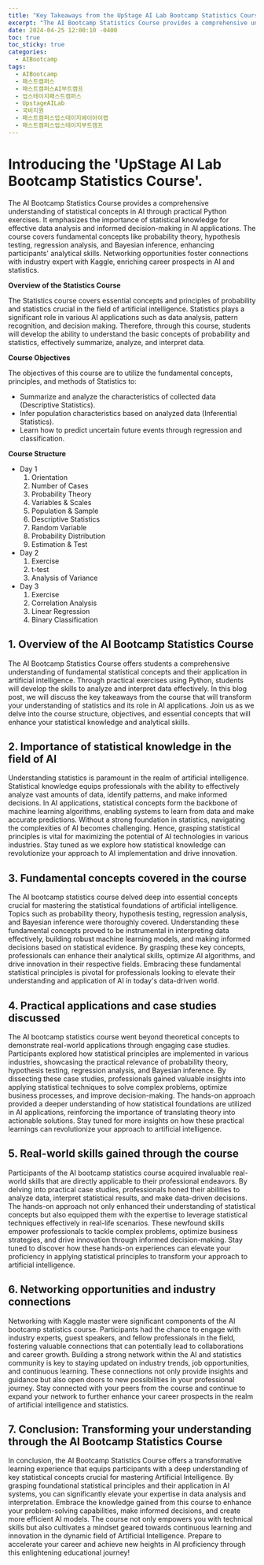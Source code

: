 ```yaml
---
title: "Key Takeaways from the UpStage AI Lab Bootcamp Statistics Course: Learnings That Will Transform Your Understanding."
excerpt: "The AI Bootcamp Statistics Course provides a comprehensive understanding of statistical concepts in AI through practical Python exercises. It emphasizes the importance of statistical knowledge for effective data analysis and informed decision-making in AI applications. The course covers fundamental concepts like probability theory, hypothesis testing, regression analysis, and Bayesian inference, enhancing participants' analytical skills. Networking opportunities foster connections with industry expert with Kaggle, enriching career prospects in AI and statistics."
date: 2024-04-25 12:00:10 -0400
toc: true
toc_sticky: true
categories:
  - AIBootcamp
tags:
  - AIBootcamp 
  - 패스트캠퍼스 
  - 패스트캠퍼스AI부트캠프 
  - 업스테이지패스트캠퍼스 
  - UpstageAILab 
  - 국비지원 
  - 패스트캠퍼스업스테이지에이아이랩 
  - 패스트캠퍼스업스테이지부트캠프
---
```


# Introducing the 'UpStage AI Lab Bootcamp Statistics Course'.

The AI Bootcamp Statistics Course provides a comprehensive understanding of statistical concepts in AI through practical Python exercises. It emphasizes the importance of statistical knowledge for effective data analysis and informed decision-making in AI applications. The course covers fundamental concepts like probability theory, hypothesis testing, regression analysis, and Bayesian inference, enhancing participants' analytical skills. Networking opportunities foster connections with industry expert with Kaggle, enriching career prospects in AI and statistics.

**Overview of the Statistics Course**

The Statistics course covers essential concepts and principles of probability and statistics crucial in the field of artificial intelligence. Statistics plays a significant role in various AI applications such as data analysis, pattern recognition, and decision making. Therefore, through this course, students will develop the ability to understand the basic concepts of probability and statistics, effectively summarize, analyze, and interpret data.

**Course Objectives**

The objectives of this course are to utilize the fundamental concepts, principles, and methods of Statistics to:
* Summarize and analyze the characteristics of collected data (Descriptive Statistics).
* Infer population characteristics based on analyzed data (Inferential Statistics).
* Learn how to predict uncertain future events through regression and classification.

**Course Structure**
* Day 1
    1. Orientation
    2. Number of Cases
    3. Probability Theory
    4. Variables & Scales
    5. Population & Sample
    6. Descriptive Statistics
    7. Random Variable
    8. Probability Distribution
    9. Estimation & Test
* Day 2
    1. Exercise
    2. t-test
    3. Analysis of Variance
* Day 3
    1. Exercise
    2. Correlation Analysis
    3. Linear Regression
    4. Binary Classification

## 1. Overview of the AI Bootcamp Statistics Course
The AI Bootcamp Statistics Course offers students a comprehensive understanding of fundamental statistical concepts and their application in artificial intelligence. Through practical exercises using Python, students will develop the skills to analyze and interpret data effectively. In this blog post, we will discuss the key takeaways from the course that will transform your understanding of statistics and its role in AI applications. Join us as we delve into the course structure, objectives, and essential concepts that will enhance your statistical knowledge and analytical skills.

## 2. Importance of statistical knowledge in the field of AI
Understanding statistics is paramount in the realm of artificial intelligence. Statistical knowledge equips professionals with the ability to effectively analyze vast amounts of data, identify patterns, and make informed decisions. In AI applications, statistical concepts form the backbone of machine learning algorithms, enabling systems to learn from data and make accurate predictions. Without a strong foundation in statistics, navigating the complexities of AI becomes challenging. Hence, grasping statistical principles is vital for maximizing the potential of AI technologies in various industries. Stay tuned as we explore how statistical knowledge can revolutionize your approach to AI implementation and drive innovation.

## 3. Fundamental concepts covered in the course
The AI bootcamp statistics course delved deep into essential concepts crucial for mastering the statistical foundations of artificial intelligence. Topics such as probability theory, hypothesis testing, regression analysis, and Bayesian inference were thoroughly covered. Understanding these fundamental concepts proved to be instrumental in interpreting data effectively, building robust machine learning models, and making informed decisions based on statistical evidence. By grasping these key concepts, professionals can enhance their analytical skills, optimize AI algorithms, and drive innovation in their respective fields. Embracing these fundamental statistical principles is pivotal for professionals looking to elevate their understanding and application of AI in today's data-driven world.

## 4. Practical applications and case studies discussed
The AI bootcamp statistics course went beyond theoretical concepts to demonstrate real-world applications through engaging case studies. Participants explored how statistical principles are implemented in various industries, showcasing the practical relevance of probability theory, hypothesis testing, regression analysis, and Bayesian inference. By dissecting these case studies, professionals gained valuable insights into applying statistical techniques to solve complex problems, optimize business processes, and improve decision-making. The hands-on approach provided a deeper understanding of how statistical foundations are utilized in AI applications, reinforcing the importance of translating theory into actionable solutions. Stay tuned for more insights on how these practical learnings can revolutionize your approach to artificial intelligence.

## 5. Real-world skills gained through the course
Participants of the AI bootcamp statistics course acquired invaluable real-world skills that are directly applicable to their professional endeavors. By delving into practical case studies, professionals honed their abilities to analyze data, interpret statistical results, and make data-driven decisions. The hands-on approach not only enhanced their understanding of statistical concepts but also equipped them with the expertise to leverage statistical techniques effectively in real-life scenarios. These newfound skills empower professionals to tackle complex problems, optimize business strategies, and drive innovation through informed decision-making. Stay tuned to discover how these hands-on experiences can elevate your proficiency in applying statistical principles to transform your approach to artificial intelligence.

## 6. Networking opportunities and industry connections
Networking with Kaggle master were significant components of the AI bootcamp statistics course. Participants had the chance to engage with industry experts, guest speakers, and fellow professionals in the field, fostering valuable connections that can potentially lead to collaborations and career growth. Building a strong network within the AI and statistics community is key to staying updated on industry trends, job opportunities, and continuous learning. These connections not only provide insights and guidance but also open doors to new possibilities in your professional journey. Stay connected with your peers from the course and continue to expand your network to further enhance your career prospects in the realm of artificial intelligence and statistics.

## 7. Conclusion: Transforming your understanding through the AI Bootcamp Statistics Course
In conclusion, the AI Bootcamp Statistics Course offers a transformative learning experience that equips participants with a deep understanding of key statistical concepts crucial for mastering Artificial Intelligence. By grasping foundational statistical principles and their application in AI systems, you can significantly elevate your expertise in data analysis and interpretation. Embrace the knowledge gained from this course to enhance your problem-solving capabilities, make informed decisions, and create more efficient AI models. The course not only empowers you with technical skills but also cultivates a mindset geared towards continuous learning and innovation in the dynamic field of Artificial Intelligence. Prepare to accelerate your career and achieve new heights in AI proficiency through this enlightening educational journey!
